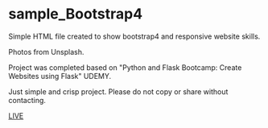 # sample_Bootstrap4

Simple HTML file created to show bootstrap4 and responsive website skills.

Photos from Unsplash.

Project was completed based on "Python and Flask Bootcamp: Create Websites using Flask" UDEMY.

Just simple and crisp project. Please do not copy or share without contacting. 

[LIVE](https://mtrawinska.github.io/sample-of-Bootstrap4/)
